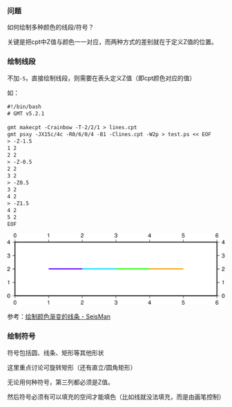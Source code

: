 ### 问题

如何绘制多种颜色的线段/符号？

关键是把cpt中Z值与颜色一一对应，而两种方式的差别就在于定义Z值的位置。

### 绘制线段

不加`-S`，直接绘制线段，则需要在表头定义Z值（即cpt颜色对应的值）

如：

```shell
#!/bin/bash
# GMT v5.2.1

gmt makecpt -Crainbow -T-2/2/1 > lines.cpt
gmt psxy -JX15c/4c -R0/6/0/4 -B1 -Clines.cpt -W2p > test.ps << EOF
> -Z-1.5
1 2
2 2
> -Z-0.5
2 2
3 2
> -Z0.5
3 2
4 2
> -Z1.5
4 2
5 2
EOF
```

![img](../imags/2016011801.png)



参考：[绘制颜色渐变的线条 - SeisMan](https://blog.seisman.info/plot-lines-with-gradient-colors/)



### 绘制符号

符号包括圆、线条、矩形等其他形状

这里重点讨论可旋转矩形（还有直立/圆角矩形）

无论用何种符号，第三列都必须是Z值。

然后符号必须有可以填充的空间才能填色（比如线就没法填充，而是由画笔控制）